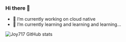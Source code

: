 ### Hi there 👋


- 🔭 I’m currently working on cloud native
- 🌱 I’m currently learning and learning and learning...

![Joy717 GitHub stats](https://github-readme-stats.vercel.app/api?username=joy717&show_icons=true&theme=transparent)

